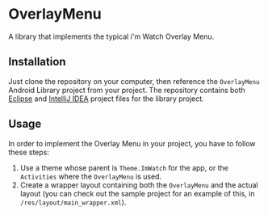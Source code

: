 OverlayMenu
===========

A library that implements the typical i'm Watch Overlay Menu.

## Installation

Just clone the repository on your computer, then reference the `OverlayMenu` Android Library project from your project. The repository contains both [Eclipse][1] and [IntelliJ IDEA][2] project files for the library project.

## Usage

In order to implement the Overlay Menu in your project, you have to follow these steps:

  1. Use a theme whose parent is `Theme.ImWatch` for the app, or the `Activities` where the `OverlayMenu` is used.
  2. Create a wrapper layout containing both the `OverlayMenu` and the actual layout (you can check out the sample project for an example of this, in `/res/layout/main_wrapper.xml`).

   [1]: http://www.eclipse.org/
   [2]: http://www.jetbrains.com/idea/
